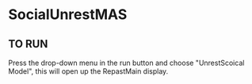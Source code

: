# SocialUnrestMAS

## TO RUN 

Press the drop-down menu in the run button and choose "UnrestScoical Model", 
this will open up the RepastMain display.
